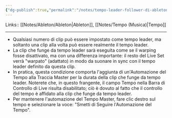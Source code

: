 ```yaml
---
{"dg-publish":true,"permalink":"/notes/tempo-leader-follower-di-ableton/"}
---
```


Links:: [[Notes/Ableton/Ableton\|Ableton]], [[Notes/Tempo (Musica)\|Tempo]]
 
---
- Qualsiasi numero di clip può essere impostato come tempo leader, ma soltanto una clip alla volta può essere realmente il tempo leader.
- La clip che funge da tempo leader sarà eseguita come se il warping fosse disattivato, ma con una differenza importante: il resto del Live Set verrà "warpato" (adattato) in modo da suonare in sync con il tempo leader definito da questa clip.
- In pratica, questa condizione comporta l'aggiunta di un'Automazione del Tempo alla Traccia Master per la durata della clip che funge da tempo leader. Noterete che, in questo frangente, il campo Tempo nella Barra di Controllo di Live risulta disabilitato; ciò è dovuto al fatto che il controllo del tempo è affidato alla clip che funge da tempo leader.
- Per mantenere l'automazione del Tempo Master, fare clic destro sul tempo e selezionare la voce: "Smetti di Seguire l'Automazione del Tempo".


